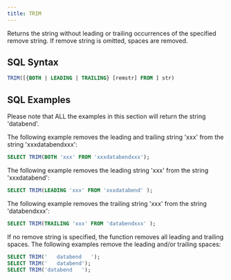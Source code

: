 ```yaml
---
title: TRIM
---
```


Returns the string without leading or trailing occurrences of the specified remove string. If remove string
is omitted, spaces are removed.

## SQL Syntax

```sql
TRIM([{BOTH | LEADING | TRAILING} [remstr] FROM ] str)
```

## SQL Examples

Please note that ALL the examples in this section will return the string 'databend'.

The following example removes the leading and trailing string 'xxx' from the string 'xxxdatabendxxx':

```sql
SELECT TRIM(BOTH 'xxx' FROM 'xxxdatabendxxx');
```

The following example removes the leading string 'xxx' from the string 'xxxdatabend':

```sql
SELECT TRIM(LEADING 'xxx' FROM 'xxxdatabend' );
```
The following example removes the trailing string 'xxx' from the string 'databendxxx':

```sql
SELECT TRIM(TRAILING 'xxx' FROM 'databendxxx' );
```

If no remove string is specified, the function removes all leading and trailing spaces. The following examples remove the leading and/or trailing spaces:

```sql
SELECT TRIM('   databend   ');
SELECT TRIM('   databend');
SELECT TRIM('databend   ');
```